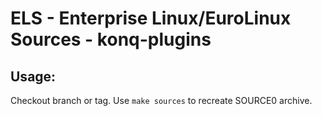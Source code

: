 # ELS - Enterprise Linux/EuroLinux Sources - konq-plugins
 
## Usage:
  Checkout branch or tag. Use `make sources` to recreate  SOURCE0 archive.
